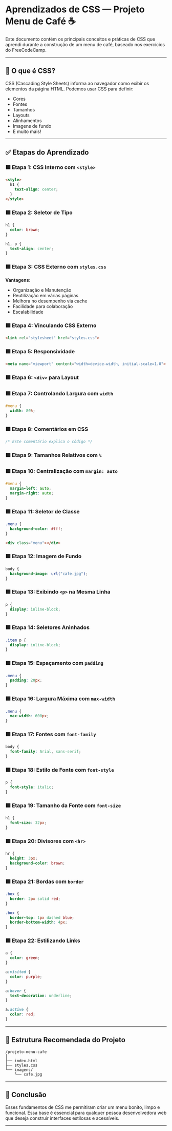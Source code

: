 # Aprendizados de CSS — Projeto Menu de Café ☕

Este documento contém os principais conceitos e práticas de CSS que aprendi durante a construção de um menu de café, baseado nos exercícios do FreeCodeCamp.

---

## 🧠 O que é CSS?

CSS (Cascading Style Sheets) informa ao navegador como exibir os elementos da página HTML. Podemos usar CSS para definir:

- Cores
- Fontes
- Tamanhos
- Layouts
- Alinhamentos
- Imagens de fundo
- E muito mais!

---

## ✅ Etapas do Aprendizado

### 🟩 Etapa 1: CSS Interno com `<style>`
```html
<style>
  h1 {
    text-align: center;
  }
</style>
```

### 🟩 Etapa 2: Seletor de Tipo
```css
h1 {
  color: brown;
}

h1, p {
  text-align: center;
}
```

### 🟩 Etapa 3: CSS Externo com `styles.css`
**Vantagens**:
- Organização e Manutenção
- Reutilização em várias páginas
- Melhora no desempenho via cache
- Facilidade para colaboração
- Escalabilidade

### 🟩 Etapa 4: Vinculando CSS Externo
```html
<link rel="stylesheet" href="styles.css">
```

### 🟩 Etapa 5: Responsividade
```html
<meta name="viewport" content="width=device-width, initial-scale=1.0">
```

### 🟩 Etapa 6: `<div>` para Layout

### 🟩 Etapa 7: Controlando Largura com `width`
```css
#menu {
  width: 80%;
}
```

### 🟩 Etapa 8: Comentários em CSS
```css
/* Este comentário explica o código */
```

### 🟩 Etapa 9: Tamanhos Relativos com `%`

### 🟩 Etapa 10: Centralização com `margin: auto`
```css
#menu {
  margin-left: auto;
  margin-right: auto;
}
```

### 🟩 Etapa 11: Seletor de Classe
```css
.menu {
  background-color: #fff;
}
```

```html
<div class="menu"></div>
```

### 🟩 Etapa 12: Imagem de Fundo
```css
body {
  background-image: url("cafe.jpg");
}
```

### 🟩 Etapa 13: Exibindo `<p>` na Mesma Linha
```css
p {
  display: inline-block;
}
```

### 🟩 Etapa 14: Seletores Aninhados
```css
.item p {
  display: inline-block;
}
```

### 🟩 Etapa 15: Espaçamento com `padding`
```css
.menu {
  padding: 20px;
}
```

### 🟩 Etapa 16: Largura Máxima com `max-width`
```css
.menu {
  max-width: 600px;
}
```

### 🟩 Etapa 17: Fontes com `font-family`
```css
body {
  font-family: Arial, sans-serif;
}
```

### 🟩 Etapa 18: Estilo de Fonte com `font-style`
```css
p {
  font-style: italic;
}
```

### 🟩 Etapa 19: Tamanho da Fonte com `font-size`
```css
h1 {
  font-size: 32px;
}
```

### 🟩 Etapa 20: Divisores com `<hr>`
```css
hr {
  height: 3px;
  background-color: brown;
}
```

### 🟩 Etapa 21: Bordas com `border`
```css
.box {
  border: 2px solid red;
}

.box {
  border-top: 1px dashed blue;
  border-bottom-width: 4px;
}
```

### 🟩 Etapa 22: Estilizando Links
```css
a {
  color: green;
}

a:visited {
  color: purple;
}

a:hover {
  text-decoration: underline;
}

a:active {
  color: red;
}
```

---

## 📁 Estrutura Recomendada do Projeto

```
/projeto-menu-cafe
│
├── index.html
├── styles.css
└── imagens/
    └── cafe.jpg
```

---

## 🚀 Conclusão

Esses fundamentos de CSS me permitiram criar um menu bonito, limpo e funcional. Essa base é essencial para qualquer pessoa desenvolvedora web que deseja construir interfaces estilosas e acessíveis.

---
